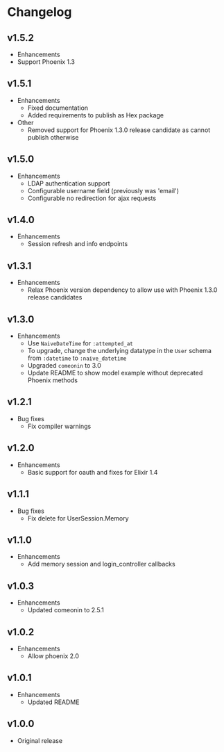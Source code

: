 # Changelog

## v1.5.2

* Enhancements
 * Support Phoenix 1.3

## v1.5.1

* Enhancements
  * Fixed documentation
  * Added requirements to publish as Hex package
* Other
  * Removed support for Phoenix 1.3.0 release candidate as cannot publish otherwise

## v1.5.0

* Enhancements
  * LDAP authentication support
  * Configurable username field (previously was 'email')
  * Configurable no redirection for ajax requests

## v1.4.0

* Enhancements
  * Session refresh and info endpoints

## v1.3.1

* Enhancements
  * Relax Phoenix version dependency to allow use with Phoenix 1.3.0 release candidates

## v1.3.0

* Enhancements
  * Use `NaiveDateTime` for `:attempted_at`
  * To upgrade, change the underlying datatype in the `User` schema from `:datetime` to `:naive_datetime`
  * Upgraded `comeonin` to 3.0
  * Update README to show model example without deprecated Phoenix methods

## v1.2.1

* Bug fixes
  * Fix compiler warnings

## v1.2.0

* Enhancements
  * Basic support for oauth and fixes for Elixir 1.4

## v1.1.1

* Bug fixes
  * Fix delete for UserSession.Memory

## v1.1.0

* Enhancements
  * Add memory session and login_controller callbacks

## v1.0.3

* Enhancements
  * Updated comeonin to 2.5.1

## v1.0.2

* Enhancements
  * Allow phoenix 2.0

## v1.0.1

* Enhancements
  * Updated README

## v1.0.0

* Original release
